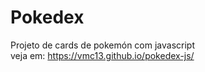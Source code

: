 # Pokedex
 Projeto de cards de pokemón com javascript
 <br>
 veja em: https://vmc13.github.io/pokedex-js/
